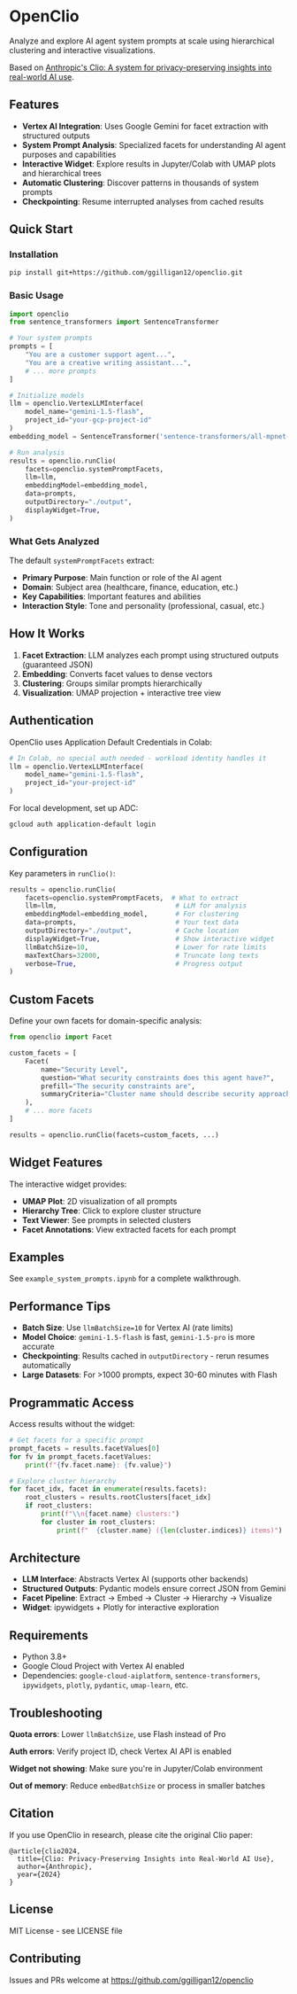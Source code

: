 # OpenClio

Analyze and explore AI agent system prompts at scale using hierarchical clustering and interactive visualizations.

Based on [Anthropic's Clio: A system for privacy-preserving insights into real-world AI use](https://www.anthropic.com/research/clio).

## Features

- **Vertex AI Integration**: Uses Google Gemini for facet extraction with structured outputs
- **System Prompt Analysis**: Specialized facets for understanding AI agent purposes and capabilities
- **Interactive Widget**: Explore results in Jupyter/Colab with UMAP plots and hierarchical trees
- **Automatic Clustering**: Discover patterns in thousands of system prompts
- **Checkpointing**: Resume interrupted analyses from cached results

## Quick Start

### Installation

```bash
pip install git+https://github.com/ggilligan12/openclio.git
```

### Basic Usage

```python
import openclio
from sentence_transformers import SentenceTransformer

# Your system prompts
prompts = [
    "You are a customer support agent...",
    "You are a creative writing assistant...",
    # ... more prompts
]

# Initialize models
llm = openclio.VertexLLMInterface(
    model_name="gemini-1.5-flash",
    project_id="your-gcp-project-id"
)
embedding_model = SentenceTransformer('sentence-transformers/all-mpnet-base-v2')

# Run analysis
results = openclio.runClio(
    facets=openclio.systemPromptFacets,
    llm=llm,
    embeddingModel=embedding_model,
    data=prompts,
    outputDirectory="./output",
    displayWidget=True,
)
```

### What Gets Analyzed

The default `systemPromptFacets` extract:
- **Primary Purpose**: Main function or role of the AI agent
- **Domain**: Subject area (healthcare, finance, education, etc.)
- **Key Capabilities**: Important features and abilities
- **Interaction Style**: Tone and personality (professional, casual, etc.)

## How It Works

1. **Facet Extraction**: LLM analyzes each prompt using structured outputs (guaranteed JSON)
2. **Embedding**: Converts facet values to dense vectors
3. **Clustering**: Groups similar prompts hierarchically
4. **Visualization**: UMAP projection + interactive tree view

## Authentication

OpenClio uses Application Default Credentials in Colab:

```python
# In Colab, no special auth needed - workload identity handles it
llm = openclio.VertexLLMInterface(
    model_name="gemini-1.5-flash",
    project_id="your-project-id"
)
```

For local development, set up ADC:
```bash
gcloud auth application-default login
```

## Configuration

Key parameters in `runClio()`:

```python
results = openclio.runClio(
    facets=openclio.systemPromptFacets,  # What to extract
    llm=llm,                              # LLM for analysis
    embeddingModel=embedding_model,       # For clustering
    data=prompts,                         # Your text data
    outputDirectory="./output",           # Cache location
    displayWidget=True,                   # Show interactive widget
    llmBatchSize=10,                      # Lower for rate limits
    maxTextChars=32000,                   # Truncate long texts
    verbose=True,                         # Progress output
)
```

## Custom Facets

Define your own facets for domain-specific analysis:

```python
from openclio import Facet

custom_facets = [
    Facet(
        name="Security Level",
        question="What security constraints does this agent have?",
        prefill="The security constraints are",
        summaryCriteria="Cluster name should describe security approach"
    ),
    # ... more facets
]

results = openclio.runClio(facets=custom_facets, ...)
```

## Widget Features

The interactive widget provides:
- **UMAP Plot**: 2D visualization of all prompts
- **Hierarchy Tree**: Click to explore cluster structure
- **Text Viewer**: See prompts in selected clusters
- **Facet Annotations**: View extracted facets for each prompt

## Examples

See `example_system_prompts.ipynb` for a complete walkthrough.

## Performance Tips

- **Batch Size**: Use `llmBatchSize=10` for Vertex AI (rate limits)
- **Model Choice**: `gemini-1.5-flash` is fast, `gemini-1.5-pro` is more accurate
- **Checkpointing**: Results cached in `outputDirectory` - rerun resumes automatically
- **Large Datasets**: For >1000 prompts, expect 30-60 minutes with Flash

## Programmatic Access

Access results without the widget:

```python
# Get facets for a specific prompt
prompt_facets = results.facetValues[0]
for fv in prompt_facets.facetValues:
    print(f"{fv.facet.name}: {fv.value}")

# Explore cluster hierarchy
for facet_idx, facet in enumerate(results.facets):
    root_clusters = results.rootClusters[facet_idx]
    if root_clusters:
        print(f"\\n{facet.name} clusters:")
        for cluster in root_clusters:
            print(f"  {cluster.name} ({len(cluster.indices)} items)")
```

## Architecture

- **LLM Interface**: Abstracts Vertex AI (supports other backends)
- **Structured Outputs**: Pydantic models ensure correct JSON from Gemini
- **Facet Pipeline**: Extract → Embed → Cluster → Hierarchy → Visualize
- **Widget**: ipywidgets + Plotly for interactive exploration

## Requirements

- Python 3.8+
- Google Cloud Project with Vertex AI enabled
- Dependencies: `google-cloud-aiplatform`, `sentence-transformers`, `ipywidgets`, `plotly`, `pydantic`, `umap-learn`, etc.

## Troubleshooting

**Quota errors**: Lower `llmBatchSize`, use Flash instead of Pro

**Auth errors**: Verify project ID, check Vertex AI API is enabled

**Widget not showing**: Make sure you're in Jupyter/Colab environment

**Out of memory**: Reduce `embedBatchSize` or process in smaller batches

## Citation

If you use OpenClio in research, please cite the original Clio paper:

```
@article{clio2024,
  title={Clio: Privacy-Preserving Insights into Real-World AI Use},
  author={Anthropic},
  year={2024}
}
```

## License

MIT License - see LICENSE file

## Contributing

Issues and PRs welcome at https://github.com/ggilligan12/openclio
